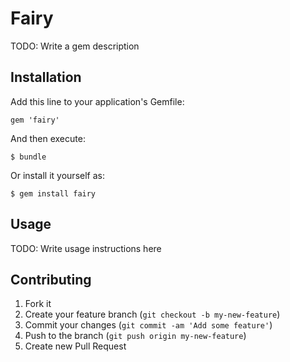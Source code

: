 # Fairy

TODO: Write a gem description

## Installation

Add this line to your application's Gemfile:

    gem 'fairy'

And then execute:

    $ bundle

Or install it yourself as:

    $ gem install fairy

## Usage

TODO: Write usage instructions here

## Contributing

1. Fork it
2. Create your feature branch (`git checkout -b my-new-feature`)
3. Commit your changes (`git commit -am 'Add some feature'`)
4. Push to the branch (`git push origin my-new-feature`)
5. Create new Pull Request
